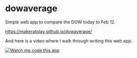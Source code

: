 # dowaverage

Simple web app to compare the DOW today to Feb 12. 

https://makeratplay.github.io/dowaverage/

And here is a video where I walk through writing this web app.

[![Watch me code this app](https://img.youtube.com/vi/JVNW-bTlaxI/0.jpg)](https://youtu.be/JVNW-bTlaxI "Watch me code this app")

